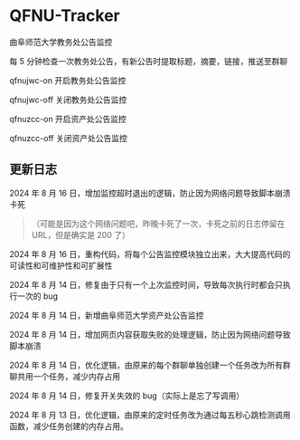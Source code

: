 # QFNU-Tracker

曲阜师范大学教务处公告监控

每 5 分钟检查一次教务处公告，有新公告时提取标题，摘要，链接，推送至群聊

qfnujwc-on 开启教务处公告监控

qfnujwc-off 关闭教务处公告监控

qfnuzcc-on 开启资产处公告监控

qfnuzcc-off 关闭资产处公告监控

## 更新日志

2024 年 8 月 16 日，增加监控超时退出的逻辑，防止因为网络问题导致脚本崩溃卡死

> （可能是因为这个网络问题吧，昨晚卡死了一次，卡死之前的日志停留在 URL，但是确实是 200 了）

2024 年 8 月 16 日，重构代码，将每个公告监控模块独立出来，大大提高代码的可读性和可维护性和可扩展性

2024 年 8 月 14 日，修复由于只有一个上次监控时间，导致每次执行时都会只执行一次的 bug

2024 年 8 月 14 日，新增曲阜师范大学资产处公告监控

2024 年 8 月 14 日，增加网页内容获取失败的处理逻辑，防止因为网络问题导致脚本崩溃

2024 年 8 月 14 日，优化逻辑，由原来的每个群聊单独创建一个任务改为所有群聊共用一个任务，减少内存占用

2024 年 8 月 14 日，修复开关失效的 bug（实际上是忘了写调用）

2024 年 8 月 13 日，优化逻辑，由原来的定时任务改为通过每五秒心跳检测调用函数，减少任务创建的内存占用。
